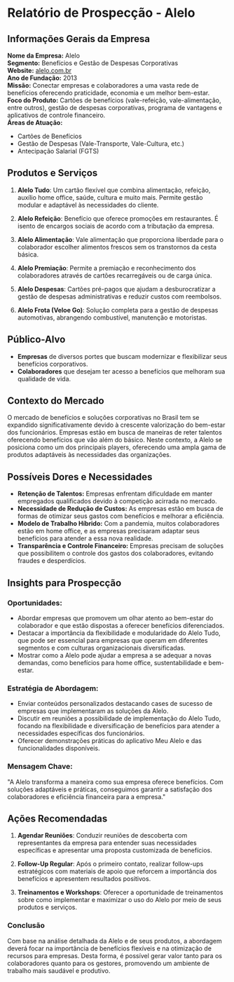 # Relatório de Prospecção - Alelo

## Informações Gerais da Empresa 

**Nome da Empresa:** Alelo  
**Segmento:** Benefícios e Gestão de Despesas Corporativas  
**Website:** [alelo.com.br](https://www.alelo.com.br)  
**Ano de Fundação:** 2013  
**Missão:** Conectar empresas e colaboradores a uma vasta rede de benefícios oferecendo praticidade, economia e um melhor bem-estar.  
**Foco do Produto:** Cartões de benefícios (vale-refeição, vale-alimentação, entre outros), gestão de despesas corporativas, programa de vantagens e aplicativos de controle financeiro.  
**Áreas de Atuação:**
- Cartões de Benefícios 
- Gestão de Despesas (Vale-Transporte, Vale-Cultura, etc.)
- Antecipação Salarial (FGTS)

## Produtos e Serviços

1. **Alelo Tudo**: Um cartão flexível que combina alimentação, refeição, auxílio home office, saúde, cultura e muito mais. Permite gestão modular e adaptável às necessidades do cliente.

2. **Alelo Refeição**: Benefício que oferece promoções em restaurantes. É isento de encargos sociais de acordo com a tributação da empresa.

3. **Alelo Alimentação**: Vale alimentação que proporciona liberdade para o colaborador escolher alimentos frescos sem os transtornos da cesta básica.

4. **Alelo Premiação**: Permite a premiação e reconhecimento dos colaboradores através de cartões recarregáveis ou de carga única.

5. **Alelo Despesas**: Cartões pré-pagos que ajudam a desburocratizar a gestão de despesas administrativas e reduzir custos com reembolsos.

6. **Alelo Frota (Veloe Go)**: Solução completa para a gestão de despesas automotivas, abrangendo combustível, manutenção e motoristas.

## Público-Alvo
- **Empresas** de diversos portes que buscam modernizar e flexibilizar seus benefícios corporativos.
- **Colaboradores** que desejam ter acesso a benefícios que melhoram sua qualidade de vida.

## Contexto do Mercado

O mercado de benefícios e soluções corporativas no Brasil tem se expandido significativamente devido à crescente valorização do bem-estar dos funcionários. Empresas estão em busca de maneiras de reter talentos oferecendo benefícios que vão além do básico. Neste contexto, a Alelo se posiciona como um dos principais players, oferecendo uma ampla gama de produtos adaptáveis às necessidades das organizações.

## Possíveis Dores e Necessidades

- **Retenção de Talentos:** Empresas enfrentam dificuldade em manter empregados qualificados devido à competição acirrada no mercado.
- **Necessidade de Redução de Custos:** As empresas estão em busca de formas de otimizar seus gastos com benefícios e melhorar a eficiência.
- **Modelo de Trabalho Híbrido:** Com a pandemia, muitos colaboradores estão em home office, e as empresas precisaram adaptar seus benefícios para atender a essa nova realidade.
- **Transparência e Controle Financeiro:** Empresas precisam de soluções que possibilitem o controle dos gastos dos colaboradores, evitando fraudes e desperdícios.

## Insights para Prospecção

### Oportunidades:

- Abordar empresas que promovem um olhar atento ao bem-estar do colaborador e que estão dispostas a oferecer benefícios diferenciados.
- Destacar a importância da flexibilidade e modularidade do Alelo Tudo, que pode ser essencial para empresas que operam em diferentes segmentos e com culturas organizacionais diversificadas.
- Mostrar como a Alelo pode ajudar a empresa a se adequar a novas demandas, como benefícios para home office, sustentabilidade e bem-estar.

### Estratégia de Abordagem:

- Enviar conteúdos personalizados destacando cases de sucesso de empresas que implementaram as soluções da Alelo.
- Discutir em reuniões a possibilidade de implementação do Alelo Tudo, focando na flexibilidade e diversificação de benefícios para atender a necessidades específicas dos funcionários.
- Oferecer demonstrações práticas do aplicativo Meu Alelo e das funcionalidades disponíveis.

### Mensagem Chave:
"A Alelo transforma a maneira como sua empresa oferece benefícios. Com soluções adaptáveis e práticas, conseguimos garantir a satisfação dos colaboradores e eficiência financeira para a empresa."

## Ações Recomendadas

1. **Agendar Reuniões**: Conduzir reuniões de descoberta com representantes da empresa para entender suas necessidades específicas e apresentar uma proposta customizada de benefícios.

2. **Follow-Up Regular**: Após o primeiro contato, realizar follow-ups estratégicos com materiais de apoio que reforcem a importância dos benefícios e apresentem resultados positivos.

3. **Treinamentos e Workshops**: Oferecer a oportunidade de treinamentos sobre como implementar e maximizar o uso do Alelo por meio de seus produtos e serviços.

### Conclusão
Com base na análise detalhada da Alelo e de seus produtos, a abordagem deverá focar na importância de benefícios flexíveis e na otimização de recursos para empresas. Desta forma, é possível gerar valor tanto para os colaboradores quanto para os gestores, promovendo um ambiente de trabalho mais saudável e produtivo.